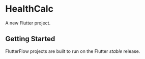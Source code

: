 # HealthCalc

A new Flutter project.

## Getting Started

FlutterFlow projects are built to run on the Flutter _stable_ release.
